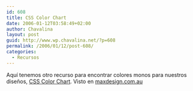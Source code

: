```yaml
---
id: 608
title: CSS Color Chart
date: 2006-01-12T03:58:49+02:00
author: Chavalina
layout: post
guid: http://www.wp.chavalina.net/?p=608
permalink: /2006/01/12/post-608/
categories:
  - Recursos
---
```

Aquí tenemos otro recurso para encontrar colores monos para nuestros dise&ntilde;os, <a href="http://www.somacon.com/p142.php" target="_blank">CSS Color Chart</a>. Visto en <a href="http://www.maxdesign.com.au/2005/10/20/some-links-71/" target="_blank">maxdesign.com.au</a>